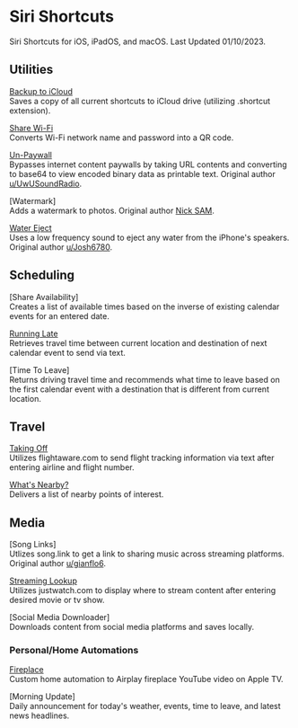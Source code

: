 # Siri Shortcuts
Siri Shortcuts for iOS, iPadOS, and macOS. Last Updated 01/10/2023.

## Utilities
[Backup to iCloud](https://www.icloud.com/shortcuts/3a89391c936547bb8923e67c14cfdba9) <br>
Saves a copy of all current shortcuts to iCloud drive (utilizing .shortcut extension).

[Share Wi-Fi](https://www.icloud.com/shortcuts/7d06701703dd478989a2f7a8b1d23633) <br>
Converts Wi-Fi network name and password into a QR code.

[Un-Paywall](https://www.icloud.com/shortcuts/827c70a590294402b7d50e869f30c6b0) <br>
Bypasses internet content paywalls by taking URL contents and converting to base64 to view encoded binary data as printable text. Original author [u/UwUSoundRadio](https://www.reddit.com/r/shortcuts/comments/da5jw7/paywall_bypass/).

[Watermark] <br>
Adds a watermark to photos. Original author [Nick SAM](https://nicksam.ca).

[Water Eject](https://www.icloud.com/shortcuts/9dae9668a74a4b99a148088c39b5d7c7) <br>
Uses a low frequency sound to eject any water from the iPhone's speakers. Original author [u/Josh6780](https://www.reddit.com/r/shortcuts/comments/9s6bng/eject_water_from_your_device_like_an_apple_watch/).

## Scheduling
[Share Availability] <br>
Creates a list of available times based on the inverse of existing calendar events for an entered date.

[Running Late](https://www.icloud.com/shortcuts/aca5aae421714da3a6b5b2b1e25c6597) <br>
Retrieves travel time between current location and destination of next calendar event to send via text.

[Time To Leave] <br>
Returns driving travel time and recommends what time to leave based on the first calendar event with a destination that is different from current location.

## Travel
[Taking Off](https://www.icloud.com/shortcuts/ec60afadc8564d6c83b6eca45bf0a23d) <br>
Utilizes flightaware.com to send flight tracking information via text after entering airline and flight number.

[What's Nearby?](https://www.icloud.com/shortcuts/c2351f0d3c604743a192df0fc67bca98) <br>
Delivers a list of nearby points of interest.

## Media
[Song Links] <br>
Utlizes song.link to get a link to sharing music across streaming platforms. Original author [u/gianflo6](https://www.reddit.com/r/shortcuts/comments/gaskty/update_songlink_the_only_music_link_converter/).

[Streaming Lookup](https://www.icloud.com/shortcuts/318faf619fa845ce8f2dc3b8d08b1aa8) <br>
Utilizes justwatch.com to display where to stream content after entering desired movie or tv show.

[Social Media Downloader] <br>
Downloads content from social media platforms and saves locally.

### Personal/Home Automations
[Fireplace](https://www.icloud.com/shortcuts/2481873047e74f92bf95c57a917e4598) <br>
Custom home automation to Airplay fireplace YouTube video on Apple TV.

[Morning Update] <br>
Daily announcement for today's weather, events, time to leave, and latest news headlines.
